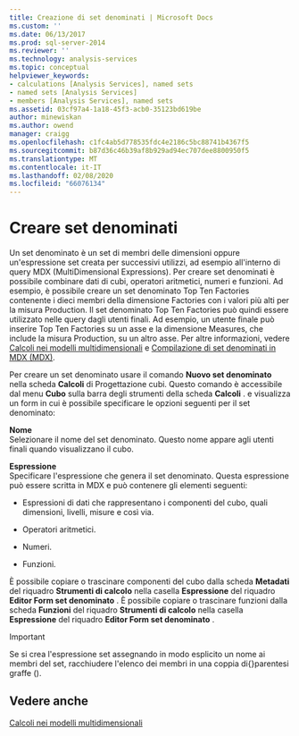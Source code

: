 ```yaml
---
title: Creazione di set denominati | Microsoft Docs
ms.custom: ''
ms.date: 06/13/2017
ms.prod: sql-server-2014
ms.reviewer: ''
ms.technology: analysis-services
ms.topic: conceptual
helpviewer_keywords:
- calculations [Analysis Services], named sets
- named sets [Analysis Services]
- members [Analysis Services], named sets
ms.assetid: 03cf97a4-1a18-45f3-acb0-35123bd619be
author: minewiskan
ms.author: owend
manager: craigg
ms.openlocfilehash: c1fc4ab5d778535fdc4e2186c5bc88741b4367f5
ms.sourcegitcommit: b87d36c46b39af8b929ad94ec707dee8800950f5
ms.translationtype: MT
ms.contentlocale: it-IT
ms.lasthandoff: 02/08/2020
ms.locfileid: "66076134"
---
```

# <a name="create-named-sets"></a>Creare set denominati
  Un set denominato è un set di membri delle dimensioni oppure un'espressione set creata per successivi utilizzi, ad esempio all'interno di query MDX (MultiDimensional Expressions). Per creare set denominati è possibile combinare dati di cubi, operatori aritmetici, numeri e funzioni. Ad esempio, è possibile creare un set denominato Top Ten Factories contenente i dieci membri della dimensione Factories con i valori più alti per la misura Production. Il set denominato Top Ten Factories può quindi essere utilizzato nelle query dagli utenti finali. Ad esempio, un utente finale può inserire Top Ten Factories su un asse e la dimensione Measures, che include la misura Production, su un altro asse. Per altre informazioni, vedere [Calcoli nei modelli multidimensionali](calculations-in-multidimensional-models.md) e [Compilazione di set denominati in MDX &#40;MDX&#41;](mdx/mdx-named-sets-building-named-sets.md).  
  
 Per creare un set denominato usare il comando **Nuovo set denominato** nella scheda **Calcoli** di Progettazione cubi. Questo comando è accessibile dal menu **Cubo** sulla barra degli strumenti della scheda **Calcoli** . e visualizza un form in cui è possibile specificare le opzioni seguenti per il set denominato:  
  
 **Nome**  
 Selezionare il nome del set denominato. Questo nome appare agli utenti finali quando visualizzano il cubo.  
  
 **Espressione**  
 Specificare l'espressione che genera il set denominato. Questa espressione può essere scritta in MDX e può contenere gli elementi seguenti:  
  
-   Espressioni di dati che rappresentano i componenti del cubo, quali dimensioni, livelli, misure e così via.  
  
-   Operatori aritmetici.  
  
-   Numeri.  
  
-   Funzioni.  
  
 È possibile copiare o trascinare componenti del cubo dalla scheda **Metadati** del riquadro **Strumenti di calcolo** nella casella **Espressione** del riquadro **Editor Form set denominato** . È possibile copiare o trascinare funzioni dalla scheda **Funzioni** del riquadro **Strumenti di calcolo** nella casella **Espressione** del riquadro **Editor Form set denominato** .  
  
> [!IMPORTANT]  
>  Se si crea l'espressione set assegnando in modo esplicito un nome ai membri del set, racchiudere l'elenco dei membri in una coppia di{}parentesi graffe ().  
  
## <a name="see-also"></a>Vedere anche  
 [Calcoli nei modelli multidimensionali](calculations-in-multidimensional-models.md)  
  
  
